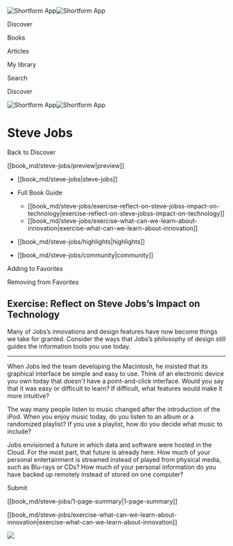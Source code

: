 ![Shortform App](/img/logo.36a2399e.svg)![Shortform App](/img/logo-dark.70c1b072.svg)

Discover

Books

Articles

My library

Search

Discover

![Shortform App](/img/logo.36a2399e.svg)![Shortform App](/img/logo-dark.70c1b072.svg)

# Steve Jobs

Back to Discover

[[book_md/steve-jobs/preview|preview]]

  * [[book_md/steve-jobs|steve-jobs]]
  * Full Book Guide

    * [[book_md/steve-jobs/exercise-reflect-on-steve-jobss-impact-on-technology|exercise-reflect-on-steve-jobss-impact-on-technology]]
    * [[book_md/steve-jobs/exercise-what-can-we-learn-about-innovation|exercise-what-can-we-learn-about-innovation]]
  * [[book_md/steve-jobs/highlights|highlights]]
  * [[book_md/steve-jobs/community|community]]



Adding to Favorites 

Removing from Favorites 

## Exercise: Reflect on Steve Jobs’s Impact on Technology

Many of Jobs’s innovations and design features have now become things we take for granted. Consider the ways that Jobs’s philosophy of design still guides the information tools you use today.

* * *

When Jobs led the team developing the Macintosh, he insisted that its graphical interface be simple and easy to use. Think of an electronic device you own today that _doesn’t_ have a point-and-click interface. Would you say that it was easy or difficult to learn? If difficult, what features would make it more intuitive?

The way many people listen to music changed after the introduction of the iPod. When you enjoy music today, do you listen to an album or a randomized playlist? If you use a playlist, how do you decide what music to include?

Jobs envisioned a future in which data and software were hosted in the Cloud. For the most part, that future is already here. How much of your personal entertainment is streamed instead of played from physical media, such as Blu-rays or CDs? How much of your personal information do you have backed up remotely instead of stored on one computer?

Submit 

[[book_md/steve-jobs/1-page-summary|1-page-summary]]

[[book_md/steve-jobs/exercise-what-can-we-learn-about-innovation|exercise-what-can-we-learn-about-innovation]]

![](https://bat.bing.com/action/0?ti=56018282&Ver=2&mid=fdf69747-974e-48e7-b0c9-66c9d8ea84bf&sid=f30c5e70639211ee87d33f0876d93783&vid=f30c9700639211eeb3a75d830392c94f&vids=0&msclkid=N&pi=0&lg=en-US&sw=800&sh=600&sc=24&nwd=1&tl=Shortform%20%7C%20Steve%20Jobs&p=https%3A%2F%2Fwww.shortform.com%2Fapp%2Fbook%2Fsteve-jobs%2Fexercise-reflect-on-steve-jobss-impact-on-technology&r=&lt=447&evt=pageLoad&sv=1&rn=947394)
